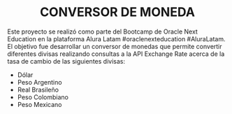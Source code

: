 <h1 align="center"> CONVERSOR DE MONEDA </h1>
Este proyecto se realizó como parte del Bootcamp de Oracle Next Education en la plataforma Alura Latam #oraclenexteducation #AluraLatam.
El objetivo fue desarrollar un conversor de monedas que permite convertir diferentes divisas realizando consultas a la API Exchange Rate acerca de la tasa de cambio de las siguientes divisas: 

- Dólar
- Peso Argentino
- Real Brasileño
- Peso Colombiano
- Peso Mexicano
